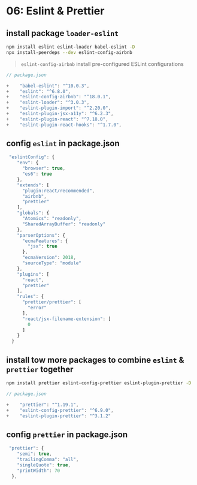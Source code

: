 # 06: Eslint & Prettier

## install package `loader-eslint`

```bash
npm install eslint eslint-loader babel-eslint -D
npx install-peerdeps --dev eslint-config-airbnb
```

> `eslint-config-airbnb` install pre-configured ESLint configurations

```js
// package.json

+    "babel-eslint": "^10.0.3",
+    "eslint": "^6.8.0",
+    "eslint-config-airbnb": "^18.0.1",
+    "eslint-loader": "^3.0.3",
+    "eslint-plugin-import": "^2.20.0",
+    "eslint-plugin-jsx-a11y": "^6.2.3",
+    "eslint-plugin-react": "^7.18.0",
+    "eslint-plugin-react-hooks": "^1.7.0",
```

## config `eslint` in package.json

```js
 "eslintConfig": {
    "env": {
      "browser": true,
      "es6": true
    },
    "extends": [
      "plugin:react/recommended",
      "airbnb",
      "prettier"
    ],
    "globals": {
      "Atomics": "readonly",
      "SharedArrayBuffer": "readonly"
    },
    "parserOptions": {
      "ecmaFeatures": {
        "jsx": true
      },
      "ecmaVersion": 2018,
      "sourceType": "module"
    },
    "plugins": [
      "react",
      "prettier"
    ],
    "rules": {
      "prettier/prettier": [
        "error"
      ],
      "react/jsx-filename-extension": [
        0
      ]
    }
  }
```

## install tow more packages to combine `eslint` & `prettier` together

```bash
npm install prettier eslint-config-prettier eslint-plugin-prettier -D
```

```js
// package.json

+    "prettier": "^1.19.1",
+    "eslint-config-prettier": "^6.9.0",
+    "eslint-plugin-prettier": "^3.1.2"
```

## config `prettier` in package.json

```js
 "prettier": {
    "semi": true,
    "trailingComma": "all",
    "singleQuote": true,
    "printWidth": 70
  },
```
